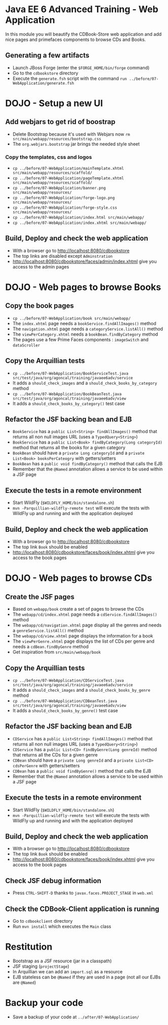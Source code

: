 # Java EE 6 Advanced Training - Web Application

In this module you will beautify the CDBook-Store web application and add nice pages and primefaces components to browse CDs and Books.

## Generating a few artifacts

* Launch JBoss Forge (enter the `$FORGE_HOME/bin/forge` command)
* Go to the `cdbookstore` directory
* Execute the `generate.fsh` script with the command `run ../before/07-WebApplication/generate.fsh` 

# DOJO - Setup a new UI

## Add webjars to get rid of boostrap

* Delete Bootstrap because it's used with Webjars now `rm src/main/webapp/resources/bootstrap.css`
* The `org.webjars.bootstrap` jar brings the needed style sheet

###  Copy the templates, css and logos
 
* `cp ../before/07-WebApplication/mainTemplate.xhtml src/main/webapp/resources/scaffold/`
* `cp ../before/07-WebApplication/pageTemplate.xhtml src/main/webapp/resources/scaffold/`
* `cp ../before/07-WebApplication/banner.png src/main/webapp/resources/`
* `cp ../before/07-WebApplication/forge-logo.png src/main/webapp/resources/`
* `cp ../before/07-WebApplication/forge-style.css src/main/webapp/resources/`
* `cp ../before/07-WebApplication/index.html src/main/webapp/`
* `cp ../before/07-WebApplication/index.xhtml src/main/webapp/`

## Build, Deploy and check the web application
                 
* With a browser go to [http://localhost:8080/cdbookstore]()
* The top links are disabled except `Adminstration`
* [http://localhost:8080/cdbookstore/faces/admin/index.xhtml]() give you access to the admin pages

# DOJO - Web pages to browse Books

##  Copy the book pages

* `cp ../before/07-WebApplication/book src/main/webapp/`
* The `index.xhtml` page needs a `bookService.findAllImages()` method
* The `navigation.xhtml` page needs a `categoryService.listAll()` method
* The `viewPerCategory.xhtml` needs a `bookBean.findByCategory` method
* The pages use a few Prime Faces components : `imageSwitch` and `dataScroller` 

## Copy the Arquillian tests

* `cp ../before/07-WebApplication/BookServiceTest.java src/test/java/org/agoncal/training/javaee6adv/service`
* It adds a `should_check_images` and a `should_check_books_by_category` method
* `cp ../before/07-WebApplication/BookBeanTest.java src/test/java/org/agoncal/training/javaee6adv/view`
* It adds a `should_check_books_by_category()` test case

## Refactor the JSF backing bean and EJB

* `BookService` has a `public List<String> findAllImages()` method that returns all non null images URL (uses a `TypedQuery<String>`) 
* `BookService` has a `public List<Book> findByCategory(Long categoryId)` method that returns all the books for a given category
* `BookBean` should have a `private Long categoryId` and a `private List<Book> booksPerCateogry` with getters/setters 
* `BookBean` has a `public void findByCategory()` method that calls the EJB
* Remember that the `@Named` annotation allows a service to be used within a JSF page

## Execute the tests in a remote environment

* Start WildFly (`$WILDFLY_HOME/bin/standalone.sh`)
* `mvn -Parquillian-wildfly-remote test` will execute the tests with WildFly up and running and with the application deployed

## Build, Deploy and check the web application
                 
* With a browser go to [http://localhost:8080/cdbookstore]()
* The top link `Book` should be enabled 
* [http://localhost:8080/cdbookstore/faces/book/index.xhtml]() give you access to the book pages

# DOJO - Web pages to browse CDs

## Create the JSF pages

* Based on `webapp/book` create a set of pages to browse the CDs
* The `webapp/cd/index.xhtml` page needs a `cdService.findAllImages()` method
* The `webapp/cd/navigation.xhtml` page display all the genres and needs a `genreService.listAll()` method
* The `webapp/cd/view.xhtml` page displays the information for a book
* The `viewPerGenre.xhtml` page displays the list of CDs per genre and needs a `cdBean.findByGenre` method
* Get inspiration from `src/main/webapp/book`

## Copy the Arquillian tests

* `cp ../before/07-WebApplication/CDServiceTest.java src/test/java/org/agoncal/training/javaee6adv/service`
* It adds a `should_check_images` and a `should_check_books_by_genre` method
* `cp ../before/07-WebApplication/CDBeanTest.java src/test/java/org/agoncal/training/javaee6adv/view`
* It adds a `should_check_books_by_genre()` test case

## Refactor the JSF backing bean and EJB

* `CDService` has a `public List<String> findAllImages()` method that returns all non null images URL (uses a `TypedQuery<String>`) 
* `CDService` has a `public List<CD> findByGenre(Long genreId)` method that returns all the CDs for a given genre
* `CDBean` should have a `private Long genreId` and a `private List<CD> cdsPerGenre` with getters/setters 
* `CDBean` has a `public void findByGenre()` method that calls the EJB
* Remember that the `@Named` annotation allows a service to be used within a JSF page

## Execute the tests in a remote environment

* Start WildFly (`$WILDFLY_HOME/bin/standalone.sh`)
* `mvn -Parquillian-wildfly-remote test` will execute the tests with WildFly up and running and with the application deployed

## Build, Deploy and check the web application
                 
* With a browser go to [http://localhost:8080/cdbookstore]()
* The top link `Book` should be enabled 
* [http://localhost:8080/cdbookstore/faces/book/index.xhtml]() give you access to the book pages

## Check JSF debug information

* Press `CTRL-SHIFT-D` thanks to `javax.faces.PROJECT_STAGE` in `web.xml`

## Check the CDBook-Client application is running

* Go to `cdbookclient` directory
* Run `mvn install` which executes the `Main` class

# Restitution

* Bootstrap as a JSF resource (jar in a classpath)
* JSF staging (`projectStage`)
* In Arquillian we can add an `import.sql` as a resource
* EJB stateless can be `@Named` if they are used in a page (not all our EJBs are `@Named`)

# Backup your code

* Save a backup of your code at `../after/07-WebApplication/`
